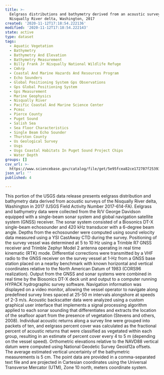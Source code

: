 ```yaml
---
title: >-
  Eelgrass distributions and bathymetry derived from an acoustic survey of the
  Nisqually River delta, Washington, 2017
created: '2020-11-12T17:18:54.222136'
modified: '2020-11-12T17:18:54.222143'
state: active
type: dataset
tags:
  - Aquatic Vegetation
  - Bathymetry
  - Bathymetry And Elevation
  - Bathymetry Measurement
  - Billy Frank Jr Nisqually National Wildlife Refuge
  - Cmhrp
  - Coastal And Marine Hazards And Resources Program
  - Echo Sounders
  - Global Positioning System Gps Observations
  - Gps Global Positioning System
  - Gps Measurement
  - Marine Geophysics
  - Nisqually River
  - Pacific Coastal And Marine Science Center
  - Pcmsc
  - Pierce County
  - Puget Sound
  - Salish Sea
  - Sea Floor Characteristics
  - Single Beam Echo Sounder
  - Thurston County
  - Us Geological Survey
  - Usgs
  - Usgs Coastal Habitats In Puget Sound Project Chips
  - Water Depth
groups: []
csv_url: >-
  https://www.sciencebase.gov/catalog/file/get/5e95fcea82ce172707f25393?name=nq17_bathy_eelgrass.csv
json_url: ''
published: 4

---
```

This portion of the USGS data release presents eelgrass distribution and bathymetry data derived from acoustic surveys of the Nisqually River delta, Washington in 2017 (USGS Field Activity Number 2017-614-FA). Eelgrass and bathymetry data were collected from the R/V George Davidson equipped with a single-beam sonar system and global navigation satellite system (GNSS) receiver. The sonar system consisted of a Biosonics DT-X single-beam echosounder and 420 kHz transducer with a 6-degree beam angle. Depths from the echosounder were computed using sound velocity data measured using a YSI CastAway CTD during the survey. Positioning of the survey vessel was determined at 5 to 10 Hz using a Trimble R7 GNSS receiver and Trimble Zephyr Model 2 antenna operating in real time kinematic (RTK) mode. Differential corrections were transmitted by a VHF radio to the GNSS receiver on the survey vessel at 1-Hz from a GNSS base station placed on a nearby benchmark with known horizontal and vertical coordinates relative to the North American Datum of 1983 (CORS96 realization). Output from the GNSS and sonar systems were combined in real time by the Biosonics DT-X deck unit and output to a computer running HYPACK hydrographic survey software. Navigation information was displayed on a video monitor, allowing the vessel operator to navigate along predefined survey lines spaced at 25-50 m intervals alongshore at speeds of 2-3 m/s. Acoustic backscatter data were analyzed using a custom graphical user interface that implements a signal processing algorithm applied to each sonar sounding that differentiates and extracts the location of the seafloor apart from the presence of vegetation (Stevens and others, 2008). Individual acoustic returns along a survey line were grouped into packets of ten, and eelgrass percent cover was calculated as the fractional percent of acoustic returns that were classified as vegetated within each group, resulting in an estimate of percent cover every 4 to 5 m (depending on the vessel speed). Orthometric elevations relative to the NAVD88 vertical datum were computed using National Geodetic Survey Geoid12a offsets. The average estimated vertical uncertainty of the bathymetric measurements is 5 cm. The point data are provided in a comma-separated text file and are projected in Cartesian coordinates using the Universal Transverse Mercator (UTM), Zone 10 north, meters coordinate system.
